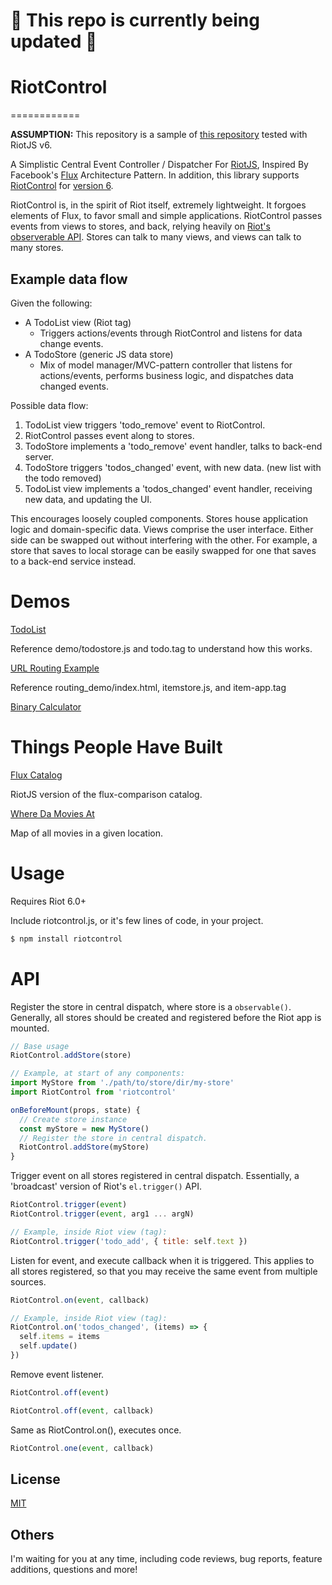 # 🚧 This repo is currently being updated 🚧

# RiotControl

============

**ASSUMPTION:** This repository is a sample of [this repository](https://github.com/jimsparkman/RiotControl) tested with RiotJS v6.

A Simplistic Central Event Controller / Dispatcher For [RiotJS](https://github.com/riot/riot), Inspired By Facebook's [Flux](https://github.com/facebook/flux) Architecture Pattern.
In addition, this library supports [RiotControl](https://github.com/jimsparkman/RiotControl) for [version 6](https://riot.js.org/).

RiotControl is, in the spirit of Riot itself, extremely lightweight. It forgoes elements of Flux, to favor small and simple applications. RiotControl passes events from views to stores, and back, relying heavily on [Riot's observerable API](https://github.com/riot/observable). Stores can talk to many views, and views can talk to many stores.

## Example data flow

Given the following:

- A TodoList view (Riot tag)
  - Triggers actions/events through RiotControl and listens for data change events.
- A TodoStore (generic JS data store)
  - Mix of model manager/MVC-pattern controller that listens for actions/events, performs business logic, and dispatches data changed events.

Possible data flow:

1. TodoList view triggers 'todo_remove' event to RiotControl.
2. RiotControl passes event along to stores.
3. TodoStore implements a 'todo_remove' event handler, talks to back-end server.
4. TodoStore triggers 'todos_changed' event, with new data. (new list with the todo removed)
5. TodoList view implements a 'todos_changed' event handler, receiving new data, and updating the UI.

This encourages loosely coupled components. Stores house application logic and domain-specific data. Views comprise the user interface. Either side can be swapped out without interfering with the other. For example, a store that saves to local storage can be easily swapped for one that saves to a back-end service instead.

# Demos

[TodoList](http://kkeeth.github.io/RiotControl/demo/)

Reference demo/todostore.js and todo.tag to understand how this works.

[URL Routing Example](http://kkeeth.github.io/RiotControl/routing_demo/)

Reference routing_demo/index.html, itemstore.js, and item-app.tag

[Binary Calculator](http://kkeeth.github.io/RiotControl/binary_demo/)

# Things People Have Built

[Flux Catalog](https://github.com/txchen/feplay/tree/gh-pages/riot_flux)

RiotJS version of the flux-comparison catalog.

[Where Da Movies At](https://github.com/derekr/wheredamoviesat)

Map of all movies in a given location.

# Usage

Requires Riot 6.0+

Include riotcontrol.js, or it's few lines of code, in your project.

```bash
$ npm install riotcontrol
```

# API

Register the store in central dispatch, where store is a `observable()`. Generally, all stores should be created and registered before the Riot app is mounted.

```javascript
// Base usage
RiotControl.addStore(store)

// Example, at start of any components:
import MyStore from './path/to/store/dir/my-store'
import RiotControl from 'riotcontrol'

onBeforeMount(props, state) {
  // Create store instance
  const myStore = new MyStore()
  // Register the store in central dispatch.
  RiotControl.addStore(myStore)
}
```

Trigger event on all stores registered in central dispatch. Essentially, a 'broadcast' version of Riot's `el.trigger()` API.

```javascript
RiotControl.trigger(event)
RiotControl.trigger(event, arg1 ... argN)

// Example, inside Riot view (tag):
RiotControl.trigger('todo_add', { title: self.text })
```

Listen for event, and execute callback when it is triggered. This applies to all stores registered, so that you may receive the same event from multiple sources.

```javascript
RiotControl.on(event, callback)

// Example, inside Riot view (tag):
RiotControl.on('todos_changed', (items) => {
  self.items = items
  self.update()
})
```

Remove event listener.

```javascript
RiotControl.off(event)

RiotControl.off(event, callback)
```

Same as RiotControl.on(), executes once.

```javascript
RiotControl.one(event, callback)
```

## License

[MIT](https://github.com/kkeeth/riot-control/blob/master/LICENSE)

## Others

I'm waiting for you at any time, including code reviews, bug reports, feature additions, questions and more!

